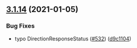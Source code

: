 ## [3.1.14](https://github.com/googlemaps/google-maps-services-js/compare/v3.1.13...v3.1.14) (2021-01-05)


### Bug Fixes

* typo DirectionResponseStatus ([#532](https://github.com/googlemaps/google-maps-services-js/issues/532)) ([d9c1104](https://github.com/googlemaps/google-maps-services-js/commit/d9c11048d2c1397f2b37a46f4d70940c41173a54))
